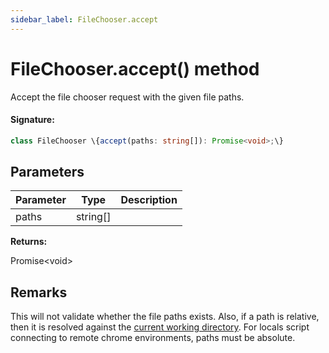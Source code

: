 ```yaml
---
sidebar_label: FileChooser.accept
---
```


# FileChooser.accept() method

Accept the file chooser request with the given file paths.

#### Signature:

```typescript
class FileChooser \{accept(paths: string[]): Promise<void>;\}
```

## Parameters

| Parameter | Type       | Description |
| --------- | ---------- | ----------- |
| paths     | string\[\] |             |

**Returns:**

Promise&lt;void&gt;

## Remarks

This will not validate whether the file paths exists. Also, if a path is relative, then it is resolved against the [current working directory](https://nodejs.org/api/process.html#process_process_cwd). For locals script connecting to remote chrome environments, paths must be absolute.

